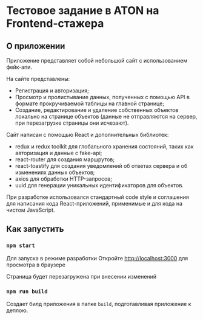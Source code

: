 # Тестовое задание в ATON на Frontend-стажера

## О приложении

Приложение представляет собой небольшой сайт с использованием фейк-апи.

На сайте представлены:

- Регистрация и авторизация;
- Просмотр и пролистывание данных, полученных с помощью API в формате прокручиваемой таблицы на главной странице;
- Создание, редактирование и удаление собственных объектов локально на странице объектов (данные не отправляются на сервер, при перезагрузке страницы они исчезают).

Сайт написан с помощью React и дополнительных библиотек:

- redux и redux toolkit для глобального хранения состояний, таких как авторизация и данные с fake-api;
- react-router для создания маршрутов;
- react-toastify для создания уведомлений об ответах сервера и об изменениях данных объектов;
- axios для обработки HTTP-запросов;
- uuid для генерации уникальных идентификаторов для объектов.

При разработке использовался стандартный code style и соглашения для написания кода React-приложений, применимые и для кода на чистом JavaScript.

## Как запустить

### `npm start`

Для запуска в режиме разработки
Откройте [http://localhost:3000](http://localhost:3000) для просмотра в браузере

Страница будет перезагружена при внесении изменений

### `npm run build`

Создает билд приложения в папке `build`, подготавливая приложение к деплою.
